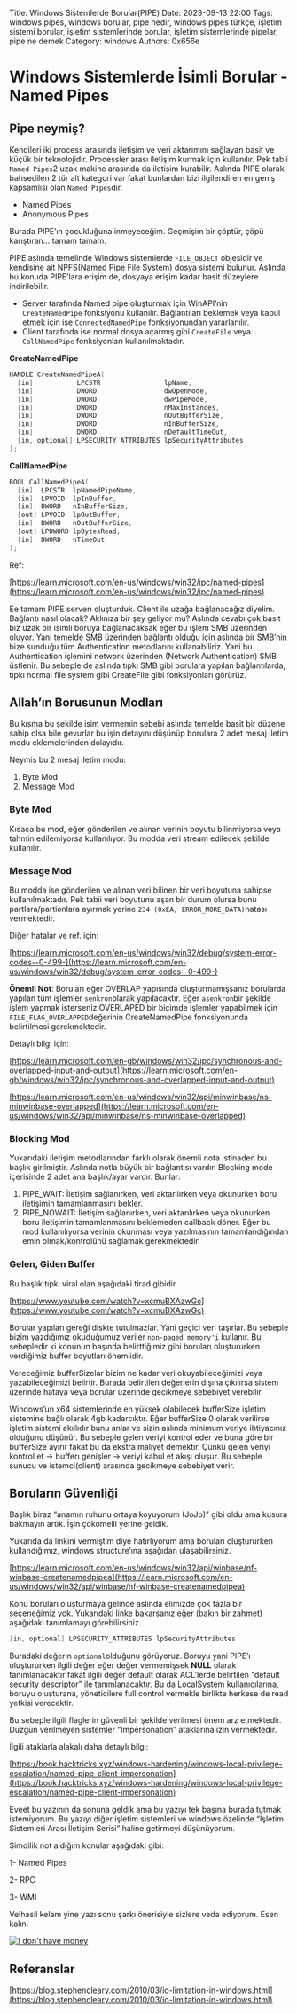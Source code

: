 Title: Windows Sistemlerde Borular(PIPE)
Date: 2023-09-13 22:00
Tags: windows pipes, windows borular, pipe nedir, windows pipes türkçe, işletim sistemi borular, işletim sistemlerinde borular, işletim sistemlerinde pipelar, pipe ne demek
Category: windows
Authors: 0x656e


# Windows Sistemlerde İsimli Borular - Named Pipes

## Pipe neymiş?

Kendileri iki process arasında iletişim ve veri aktarımını sağlayan basit ve küçük bir teknolojidir. Processler arası iletişim kurmak için kullanılır. Pek tabii `Named Pipes`2 uzak makine arasında da iletişim kurabilir. Aslında PIPE olarak bahsedilen 2 tür alt kategori var fakat bunlardan bizi ilgilendiren en geniş kapsamlısı olan `Named Pipes`dır.

- Named Pipes
- Anonymous Pipes

Burada PIPE’ın çocukluğuna inmeyeceğim. Geçmişim bir çöptür, çöpü karıştıran… tamam tamam. 

PIPE aslında temelinde Windows sistemlerde `FILE_OBJECT` objesidir ve kendisine ait NPFS(Named Pipe File System) dosya sistemi bulunur. Aslında bu konuda PIPE’lara erişim de, dosyaya erişim kadar basit düzeylere indirilebilir. 

- Server tarafında Named pipe oluşturmak için WinAPI’nin `CreateNamedPipe` fonksiyonu kullanılır. Bağlantıları beklemek veya kabul etmek için ise `ConnectedNamedPipe` fonksiyonundan yararlanılır.
- Client tarafında ise normal dosya açarmış gibi `CreateFile` veya `CallNamedPipe` fonksiyonları kullanılmaktadır.

**CreateNamedPipe** 

```cpp
HANDLE CreateNamedPipeA(
  [in]           LPCSTR                lpName,
  [in]           DWORD                 dwOpenMode,
  [in]           DWORD                 dwPipeMode,
  [in]           DWORD                 nMaxInstances,
  [in]           DWORD                 nOutBufferSize,
  [in]           DWORD                 nInBufferSize,
  [in]           DWORD                 nDefaultTimeOut,
  [in, optional] LPSECURITY_ATTRIBUTES lpSecurityAttributes
);
```

**CallNamedPipe**

```cpp
BOOL CallNamedPipeA(
  [in]  LPCSTR  lpNamedPipeName,
  [in]  LPVOID  lpInBuffer,
  [in]  DWORD   nInBufferSize,
  [out] LPVOID  lpOutBuffer,
  [in]  DWORD   nOutBufferSize,
  [out] LPDWORD lpBytesRead,
  [in]  DWORD   nTimeOut
);
```

Ref: 

[https://learn.microsoft.com/en-us/windows/win32/ipc/named-pipes](https://learn.microsoft.com/en-us/windows/win32/ipc/named-pipes)

Ee tamam PIPE serverı oluşturduk. Client ile uzağa bağlanacağız diyelim. Bağlantı nasıl olacak? Aklınıza bir şey geliyor mu? Aslında cevabı çok basit biz uzak bir isimli boruya bağlanacaksak eğer bu işlem SMB üzerinden oluyor. Yani temelde SMB üzerinden bağlantı olduğu için aslında bir SMB’nin bize sunduğu tüm Authentication metodlarını kullanabiliriz. Yani bu Authentication işlemini network üzerinden (Network Authentication) SMB üstlenir. Bu sebeple de aslında tıpkı SMB gibi borulara yapılan bağlantılarda, tıpkı normal file system gibi CreateFile gibi fonksiyonları görürüz. 

## Allah’ın Borusunun Modları

Bu kısma bu şekilde isim vermemin sebebi aslında temelde basit bir düzene sahip olsa bile gevurlar bu işin detayını düşünüp borulara 2 adet mesaj iletim modu eklemelerinden dolayıdır. 

Neymiş bu 2 mesaj iletim modu:

1. Byte Mod
2. Message Mod

### Byte Mod

Kısaca bu mod, eğer gönderilen ve alınan verinin boyutu bilinmiyorsa veya tahmin edilemiyorsa kullanılıyor. Bu modda veri stream edilecek şekilde kullanılır.

### Message Mod

Bu modda ise gönderilen ve alınan veri bilinen bir veri boyutuna sahipse kullanılmaktadır. Pek tabii veri boyutunu aşan bir durum olursa bunu partlara/partionlara ayırmak yerine `234 (0xEA, ERROR_MORE_DATA)`hatası vermektedir.

Diğer hatalar ve ref. için:

[https://learn.microsoft.com/en-us/windows/win32/debug/system-error-codes--0-499-](https://learn.microsoft.com/en-us/windows/win32/debug/system-error-codes--0-499-)

**Önemli Not**: Boruları eğer OVERLAP yapısında oluşturmamışsanız borularda yapılan tüm işlemler `senkron`olarak yapılacaktır. Eğer `asenkron`bir şekilde işlem yapmak isterseniz OVERLAPED bir biçimde işlemler yapabilmek için `FILE_FLAG_OVERLAPPED`değerinin CreateNamedPipe fonksiyonunda belirtilmesi gerekmektedir.

Detaylı bilgi için:

[https://learn.microsoft.com/en-gb/windows/win32/ipc/synchronous-and-overlapped-input-and-output](https://learn.microsoft.com/en-gb/windows/win32/ipc/synchronous-and-overlapped-input-and-output)

 [https://learn.microsoft.com/en-us/windows/win32/api/minwinbase/ns-minwinbase-overlapped](https://learn.microsoft.com/en-us/windows/win32/api/minwinbase/ns-minwinbase-overlapped) 

### Blocking Mod

Yukarıdaki iletişim metodlarından farklı olarak önemli nota istinaden bu başlık girilmiştir. Aslında notla büyük bir bağlantısı vardır. Blocking mode içerisinde 2 adet ana başlık/ayar vardır. Bunlar:

1. PIPE_WAIT: İletişim sağlanırken, veri aktarılırken veya okunurken boru iletişimin tamamlanmasını bekler. 
2. PIPE_NOWAIT: İletişim sağlanırken, veri aktarılırken veya okunurken boru iletişimin tamamlanmasını beklemeden callback döner. Eğer bu mod kullanılıyorsa verinin okunması veya yazılmasının tamamlandığından emin olmak/kontrolünü sağlamak gerekmektedir. 

### Gelen, Giden Buffer

Bu başlık tıpkı viral olan aşağıdaki tirad gibidir.

[https://www.youtube.com/watch?v=xcmuBXAzwGc](https://www.youtube.com/watch?v=xcmuBXAzwGc)

Borular yapıları gereği diskte tutulmazlar. Yani geçici veri taşırlar. Bu sebeple bizim yazdığımız okuduğumuz veriler `non-paged memory'i` kullanır. Bu sebepledir ki konunun başında belirttiğimiz gibi boruları oluştururken verdiğimiz buffer boyutları önemlidir. 

Vereceğimiz bufferSizelar bizim ne kadar veri okuyabileceğimizi veya yazabileceğimizi belirtir. Burada belirtilen değerlerin dışına çıkılırsa sistem üzerinde hataya veya borular üzerinde gecikmeye sebebiyet verebilir. 

Windows’un x64 sistemlerinde en yüksek olabilecek bufferSize işletim sistemine bağlı olarak 4gb kadarcıktır. Eğer bufferSize 0 olarak verilirse işletim sistemi akıllıdır bunu anlar ve sizin aslında minimum veriye ihtiyacınız olduğunu düşünür. Bu sebeple gelen veriyi kontrol eder ve buna göre bir bufferSize ayırır fakat bu da ekstra maliyet demektir. Çünkü gelen veriyi kontrol et → bufferı genişler → veriyi kabul et akışı oluşur. Bu sebeple sunucu ve istemci(client) arasında gecikmeye sebebiyet verir.

## Boruların Güvenliği

Başlık biraz “anamın ruhunu ortaya koyuyorum (JoJo)” gibi oldu ama kusura bakmayın artık. İşin çokomelli yerine geldik. 

Yukarıda da linkini vermiştim diye hatırlıyorum ama boruları oluştururken kullandığımız, windows structure’ına aşağıdan ulaşabilirsiniz. 

[https://learn.microsoft.com/en-us/windows/win32/api/winbase/nf-winbase-createnamedpipea](https://learn.microsoft.com/en-us/windows/win32/api/winbase/nf-winbase-createnamedpipea)

Konu boruları oluşturmaya gelince aslında elimizde çok fazla bir seçeneğimiz yok. Yukarıdaki linke bakarsanız eğer (bakın bir zahmet) aşağıdaki tanımlamayı görebilirsiniz.

```cpp
[in, optional] LPSECURITY_ATTRIBUTES lpSecurityAttributes
```

Buradaki değerin `optional`olduğunu görüyoruz. Boruyu yani PIPE’ı oluştururken ilgili değer eğer değer vermemişsek ********NULL******** olarak tanımlanacaktır fakat ilgili değer default olarak ACL’lerde belirtilen “default security descriptor” ile tanımlanacaktır. Bu da LocalSystem kullanıcılarına, boruyu oluşturana, yöneticilere full control vermekle birlikte herkese de read yetkisi verecektir. 

Bu sebeple ilgili flaglerin güvenli bir şekilde verilmesi önem arz etmektedir. Düzgün verilmeyen sistemler “Impersonation” ataklarına izin vermektedir.

İlgili ataklarla alakalı daha detaylı bilgi:

[https://book.hacktricks.xyz/windows-hardening/windows-local-privilege-escalation/named-pipe-client-impersonation](https://book.hacktricks.xyz/windows-hardening/windows-local-privilege-escalation/named-pipe-client-impersonation)

Eveet bu yazının da sonuna geldik ama bu yazıyı tek başına burada tutmak istemiyorum. Bu yazıyı diğer işletim sistemleri ve windows özelinde “İşletim Sistemleri Arası İletişim Serisi” haline getirmeyi düşünüyorum.

Şimdilik not aldığım konular aşağıdaki gibi:

1- Named Pipes

2- RPC

3- WMI

Velhasıl kelam yine yazı sonu şarkı önerisiyle sizlere veda ediyorum. Esen kalın.


[![I don't have money](https://i.ytimg.com/vi/b_S732Wl1cA/maxresdefault.jpg)](https://www.youtube.com/watch?v=b_S732Wl1cA "I don't have money")


## Referanslar

[https://blog.stephencleary.com/2010/03/io-limitation-in-windows.html](https://blog.stephencleary.com/2010/03/io-limitation-in-windows.html)
